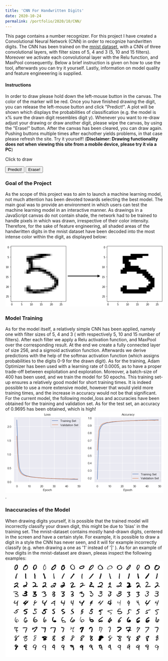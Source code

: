```yaml
--- 
title: 'CNN For Handwritten Digits' 
date: 2020-10-24 
permalink: /portfolio/2020/10/CNN/ 
---
```


This page contains a number recognizer. For this project I have created a Convolutional Neural Network (CNN) in order to recognize handwritten digits. The CNN has been trained on the [mnist dataset](https://en.wikipedia.org/wiki/MNIST_database), with a CNN of three convolutional layers, with filter sizes of 5, 4 and 3 (5, 10 and 15 filters). Moreover we activate each convolutional layer with the Relu function, and MaxPool consequently. Below a brief instruction is given on how to use the tool, afterwards you can try it yourself. Lastly, information on model quality and feature engineeering is supplied.

#### Instructions
In order to draw please hold down the left-mouse button in the canvas. The color of the marker will be red. Once you have finished drawing the digit, you can release the left-mouse button and click "Predict!". A plot will be shown which displays the probabilities of classification (e.g. the model is x% sure the drawn digit resembles digit y). Whenever you want to re-draw adjust your drawing or draw another digit, please wipe the canvas, by using the "Erase!" button. After the canvas has been cleared, you can draw again. Pushing buttons multiple times after eachother yields problems, in that case please refresh the site. Try it yourself! (**Disclaimer: Drawing functionality does not when viewing this site from a mobile device, please try it via a PC**)

<div id="canvas">Click to draw<br/></div>
<script src="https://cdn.jsdelivr.net/npm/@tensorflow/tfjs@2.0.0/dist/tf.min.js"></script>
<script src="https://cdnjs.cloudflare.com/ajax/libs/Chart.js/2.5.0/Chart.min.js"></script>
<body>
<script>
function create_container() {
    function createCanvas(parent, width, height) {
        var canvas = {};
        canvas.node = document.createElement('canvas');
        canvas.context = canvas.node.getContext('2d');
        canvas.node.width = width || 100;
        canvas.node.height = height || 100;
        parent.appendChild(canvas.node);
        return canvas;
    }
    function init(container, width, height, fillColor) {
        var canvas = createCanvas(container, width, height);
        var ctx = canvas.context;
        ctx.fillCircle = function(x, y, radius, fillColor) {
            this.fillStyle = fillColor;
            this.beginPath();
            this.moveTo(x, y);
            this.arc(x, y, radius, 0, Math.PI * 2, false);
            this.fill();
        };
        ctx.clearTo = function(fillColor) {
            ctx.fillStyle = fillColor;
            ctx.fillRect(0, 0, width, height);
        };
        ctx.clearTo(fillColor || "#ddd");
        canvas.node.onmousemove = function(e) {
            if (!canvas.isDrawing) {
               return;
            }
            var x = e.pageX - this.offsetLeft;
            var y = e.pageY - this.offsetTop;
            var radius = 10; 
            var fillColor = '#FF0000';
            ctx.fillCircle(x, y, radius, fillColor);
        };
        canvas.node.onmousedown = function(e) {
            canvas.isDrawing = true;
        };
        canvas.node.onmouseup = function(e) {
            canvas.isDrawing = false;
        };
        ctx.lineWidth = 2;
				ctx.strokeStyle="#000000";
				ctx.strokeRect(0, 0, width, height);
        return canvas
    }
    var container = document.getElementById('canvas');
    var canvas  = init(container, 200,200, '#0000');
		return canvas
}
var canvas = create_container();
</script>

<script>
function erase(canvas){
    const context = canvas.node.getContext('2d');
    context.clearRect(0, 0, canvas.node.width, canvas.node.height);
    context.strokeStyle="#000000";
    context.strokeRect(0, 0, canvas.node.width, canvas.node.height);
    
   	this.bar_chart_object.destroy();
    
    
}
</script>

<script>
async function load_model() {
    let m = await tf.loadLayersModel('https://raw.githubusercontent.com/dijkstrar/dijkstrar.github.io/master/files/model.json','https://raw.githubusercontent.com/dijkstrar/dijkstrar.github.io/master/files/group1-shard1of1.bin');
    return m;
}
</script>

<script>
async function predict(canvas){
    var gfg = canvas.node.getContext("2d");
    var g =  gfg.getImageData(0, 0, 200, 200); 
    const tens = tf.browser.fromPixels(g,1).resizeNearestNeighbor([28, 28]).div(255);
    let model = load_model();
    console.log('finished loading');

    model.then(model => {
        const prediction = model.predict(tens.reshape([1, 28, 28, 1]),);
    	create_chart(Array.from(prediction.dataSync()));
        showChart();
    });
    
}
</script>

<script>
function determine_colors(arr){
	max_num = Math.max.apply(Math, arr);
    newArr =[];
    for(i=0; i<arr.length; i++){
    	if (arr[i]==max_num){
        	newArr.push('#000000');
        }
        else newArr.push('#666a70');
    }
    return newArr;
}
</script>

<script>
function convert(arr){
    newArr =[];
    for(i=0; i<arr.length; i++){
        newArr.push(arr[i].toFixed(2));
    }
    return newArr;
}
</script>

<script>
async function create_chart(prediction){
    bar_chart_object = new Chart(document.getElementById("bar-chart"), {
        type: 'bar',
        data: {
        	labels: Array.from(Array(10).keys()),
        	datasets: [
        			{
          label: "Probability",
          backgroundColor: determine_colors(prediction),
          data: convert(prediction)
        }
      ]
        },
        options: {
        scales: {
            xAxes: [{
                barPercentage: 1,
                gridLines: {
                    display:false
                }
            }],
            yAxes: [{
            ticks: {
                max: 1},
                gridLines: {
                    display:false
                }   
            }]
        },
        legend: { display: false },
        responsive: false,
        maintainAspectRatio: true,
        title: {
            display: true,
            text: 'Predicted Number from Drawing'
        }
        }
    });
	return bar_chart_object;
}
</script>


<script>
    function showChart(){
        document.getElementById('bar-chart').style.display='block';
    }
</script>

<button onclick="predict(canvas)">Predict!</button> 
<button onclick="erase(canvas)">Erase!</button> 
<div><canvas id="bar-chart"></canvas></div>

</body>

### Goal of the Project
As the scope of this project was to aim to launch a machine learning model, not much attention has been devoted towards selecting the best model. The main goal was to provide an environment in which users can test the machine learning model in an interactive manner. As drawings in a JavaScript canvas do not contain shade, the network had to be trained to handle pixels in which was drawn, irrespective of their color intensity. Therefore, for the sake of feature engineering, all shaded areas of the handwritten digits in the mnist dataset have been decoded into the most intense color within the digit, as displayed below: ![Getting Started](</images/mnist_digit_transformation.PNG>)

### Model Training
As for the model itself, a relatively simple CNN has been applied, namely one with filter sizes of 5, 4 and 3 ( with respectively 5, 10 and 15 number of filters). After each filter we apply a Relu activation function, and MaxPool over the corresponding result. At the end we create a fully connected layer of size 256, and a sigmoid activation function. Afterwards we derive predictions with the help of the softmax activation function (which assigns probabilities to the digits 0-9 for the drawn digit). As for the training, Adam Optimizer has been used with a learning rate of 0.0005, as to have a proper trade-off between exploitation and exploration. Moreover, a batch-size of 400 has been used, and we train the model for 50 epochs. This training set-up ensures a relatively good model for short training times. It is indeed possible to use a more extensive model, however that would yield more training times, and the increase in accuracy would not be that significant. For the current model, the following model_loss and accuracies have been obtained for the training and validation set. As for the test set, an accuracy of 0.9695 has been obtained, which is high!
  ![Getting Started](</images/mnist_accuracies.png>).  

### Inaccuracies of the Model
When drawing digits yourself, it is possible that the trained model will incorrectly classify your drawn digit, this might be due to 'bias' in the training set. The mnist-dataset contains mostly hand-drawn digits, centered in the screen and have a certain style. For example, it is possible to draw a digit in a style the CNN has never seen, and it will for example incorrectly classify (e.g. when drawing a one as '1' instead of '|' ). 
As for an example of how digits in the mnist-dataset are drawn, pleeas inspect the following examples: ![Getting Started](</images/mnist_examples.png>)

<!-- misschien nog iets met confusion matrix doen? -->
